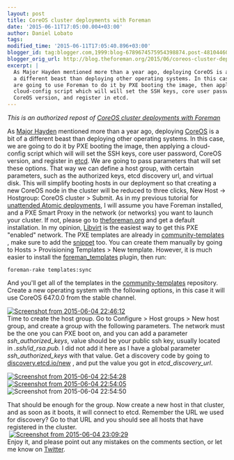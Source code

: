```yaml
---
layout: post
title: CoreOS cluster deployments with Foreman
date: '2015-06-11T17:05:00.004+03:00'
author: Daniel Lobato
tags: 
modified_time: '2015-06-11T17:05:40.896+03:00'
blogger_id: tag:blogger.com,1999:blog-6789674575954398874.post-4810446073191972741
blogger_orig_url: http://blog.theforeman.org/2015/06/coreos-cluster-deployments-with-foreman.html
excerpt: |
  As Major Hayden mentioned more than a year ago, deploying CoreOS is a bit of
  a different beast than deploying other operating systems. In this case, we
  are going to use Foreman to do it by PXE booting the image, then applying a
  cloud-config script which will will set the SSH keys, core user password,
  CoreOS version, and register in etcd.
---
```


*This is an authorized repost of [CoreOS cluster deployments with
Foreman](http://blog.daniellobato.me/coreos-cluster-deployments-with-foreman/)*

As [Major
Hayden](https://major.io/2014/05/13/coreos-vs-project-atomic-a-review/)
mentioned more than a year ago, deploying [CoreOS](http://coreos.com/)
is a bit of a different beast than deploying other operating systems. In
this case, we are going to do it by PXE booting the image, then applying
a cloud-config script which will will set the SSH keys, core user
password, CoreOS version, and register in [etcd](http://etcd.io/). We
are going to pass parameters that will set these options. That way we
can define a host group, with certain parameters, such as the authorized
keys, etcd discovery url, and virtual disk. This will simplify booting
hosts in our deployment so that creating a new CoreOS node in the
cluster will be reduced to three clicks, New Host -&gt; Hostgroup:
CoreOS cluster &gt; Submit. As in my previous tutorial for [unattended
Atomic
deployments](http://blog.daniellobato.me/unattended-deployments-of-fedora-and-rhel-atomic-with-foreman/),
I will assume you have Foreman installed, and a PXE Smart Proxy in the
network (or networks) you want to launch your cluster. If not, please go
to [theforeman.org](http://theforeman.org/) and get a default
installation. In my opinion,
[Libvirt](http://lukas.zapletalovi.com/2012/04/how-to-setup-testing-virtual-network-in.html)
is the easiest way to get this PXE "enabled" network. The PXE templates
are already in
[community-templates](https://github.com/theforeman/community-templates/tree/master/coreos)
, make sure to add the
[snippet](https://github.com/theforeman/community-templates/blob/bbdf5370bd3d67d2270c21c66b9ffee0ed60cfee/snippets/coreos_cloudconfig.erb)
too. You can create them manually by going to Hosts &gt; Provisioning
Templates &gt; New template. However, it is much easier to install the
[foreman\_templates](https://github.com/theforeman/foreman_templates)
plugin, then run:  

    foreman-rake templates:sync

And you'll get all of the templates in the
[community-templates](https://github.com/theforeman/community-templates/tree/master/coreos)
repository. Create a new operating system with the following options, in
this case it will use CoreOS 647.0.0 from the stable channel.  
  
  
[![Screenshot from 2015-06-04
22:46:12](http://blog.daniellobato.me/wp-content/uploads/2015/06/Screenshot-from-2015-06-04-224612.png)](http://blog.daniellobato.me/wp-content/uploads/2015/06/Screenshot-from-2015-06-04-224612.png)  
Time to create the host group. Go to Configure &gt; Host groups &gt; New
host group, and create a group with the following parameters. The
network must be the one you can PXE boot on, and you can add a parameter
*ssh\_authorized\_keys*, value should be your public ssh key, usually
located in *.ssh/id\_rsa.pub.* I did not add it here as I have a global
parameter *ssh\_authorized\_keys* with that value. Get a discovery code
by going to [discovery.etcd.io/new](https://discovery.etcd.io/new) , and
put the value you got in *etcd\_discovery\_url*.  
  
[![Screenshot from 2015-06-04
22:54:28](http://blog.daniellobato.me/wp-content/uploads/2015/06/Screenshot-from-2015-06-04-225428-744x302.png)](http://blog.daniellobato.me/wp-content/uploads/2015/06/Screenshot-from-2015-06-04-225428.png)
[![Screenshot from 2015-06-04
22:54:05](http://blog.daniellobato.me/wp-content/uploads/2015/06/Screenshot-from-2015-06-04-225405.png)](http://blog.daniellobato.me/wp-content/uploads/2015/06/Screenshot-from-2015-06-04-225405.png)
![Screenshot from 2015-06-04
22:54:50](http://blog.daniellobato.me/wp-content/uploads/2015/06/Screenshot-from-2015-06-04-225450.png)  
  
That should be enough for the group. Now create a new host in that
cluster, and as soon as it boots, it will connect to etcd. Remember the
URL we used for discovery? Go to that URL and you should see all hosts
that have registered in the cluster.  
 [![Screenshot from 2015-06-04
23:09:29](http://blog.daniellobato.me/wp-content/uploads/2015/06/Screenshot-from-2015-06-04-230929-744x529.png)](http://blog.daniellobato.me/wp-content/uploads/2015/06/Screenshot-from-2015-06-04-230929.png)  
Enjoy it, and please point out any mistakes on the comments section, or
let me know on [Twitter](https://twitter.com/elobatoss).
